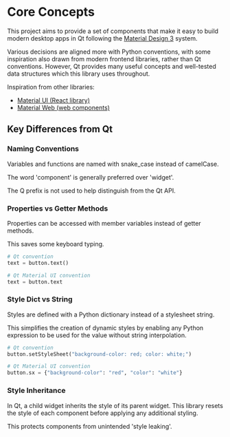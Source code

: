 # Core Concepts

This project aims to provide a set of components that make it easy to
build modern desktop apps in Qt following the
[Material Design 3](http://m3.material.io/) system.

Various decisions are aligned more with Python conventions, with some
inspiration also drawn from modern frontend libraries, rather than Qt
conventions. However, Qt provides many useful concepts and well-tested
data structures which this library uses throughout.

Inspiration from other libraries:

- [Material UI (React library)](https://mui.com/)
- [Material Web (web components)](https://material-web.dev/)

## Key Differences from Qt

### Naming Conventions

Variables and functions are named with snake_case instead of
camelCase.

The word 'component' is generally preferred over 'widget'.

The Q prefix is not used to help distinguish from the Qt API.

### Properties vs Getter Methods

Properties can be accessed with member variables instead of getter
methods.

This saves some keyboard typing.

```python
# Qt convention
text = button.text()

# Qt Material UI convention
text = button.text
```

### Style Dict vs String

Styles are defined with a Python dictionary instead of a stylesheet
string.

This simplifies the creation of dynamic styles by enabling any Python
expression to be used for the value without string interpolation.

```python
# Qt convention
button.setStyleSheet("background-color: red; color: white;")

# Qt Material UI convention
button.sx = {"background-color": "red", "color": "white"}
```

### Style Inheritance

In Qt, a child widget inherits the style of its parent widget. This
library resets the style of each component before applying any
additional styling.

This protects components from unintended 'style leaking'.
